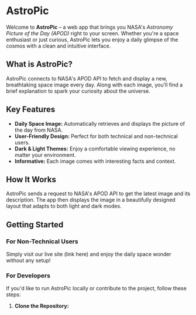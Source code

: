 <!-- # React + Vite

This template provides a minimal setup to get React working in Vite with HMR and some ESLint rules.

Currently, two official plugins are available:

- [@vitejs/plugin-react](https://github.com/vitejs/vite-plugin-react/blob/main/packages/plugin-react/README.md) uses [Babel](https://babeljs.io/) for Fast Refresh
- [@vitejs/plugin-react-swc](https://github.com/vitejs/vite-plugin-react-swc) uses [SWC](https://swc.rs/) for Fast Refresh -->


# AstroPic

Welcome to **AstroPic** – a web app that brings you NASA's *Astronomy Picture of the Day (APOD)* right to your screen. Whether you're a space enthusiast or just curious, AstroPic lets you enjoy a daily glimpse of the cosmos with a clean and intuitive interface.

## What is AstroPic?

AstroPic connects to NASA's APOD API to fetch and display a new, breathtaking space image every day. Along with each image, you'll find a brief explanation to spark your curiosity about the universe.

## Key Features

- **Daily Space Image:** Automatically retrieves and displays the picture of the day from NASA.
- **User-Friendly Design:** Perfect for both technical and non-technical users.
- **Dark & Light Themes:** Enjoy a comfortable viewing experience, no matter your environment.
- **Informative:** Each image comes with interesting facts and context.

## How It Works

AstroPic sends a request to NASA's APOD API to get the latest image and its description. The app then displays the image in a beautifully designed layout that adapts to both light and dark modes.

## Getting Started

### For Non-Technical Users

Simply visit our live site (link here) and enjoy the daily space wonder without any setup!

### For Developers

If you'd like to run AstroPic locally or contribute to the project, follow these steps:

1. **Clone the Repository:**
   ```bash
   
